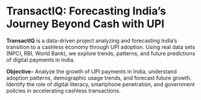 # TransactIQ: Forecasting India’s Journey Beyond Cash with UPI



**TransactIQ** is a data-driven project analyzing and forecasting India’s transition to a cashless economy through UPI adoption. Using real data sets (NPCI, RBI, World Bank), we explore trends, patterns, and future predictions of digital payments in India. 

**Objective-** Analyze the growth of UPI payments in India, understand adoption patterns, demographic usage trends, and forecast future growth. Identify the role of digital literacy, smartphone penetration, and government policies in accelerating cashless transactions. 
